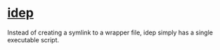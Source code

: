 # [idep](https://hpc.nih.gov/apps/idep.html)

Instead of creating a symlink to a wrapper file, idep simply has a single executable script.
